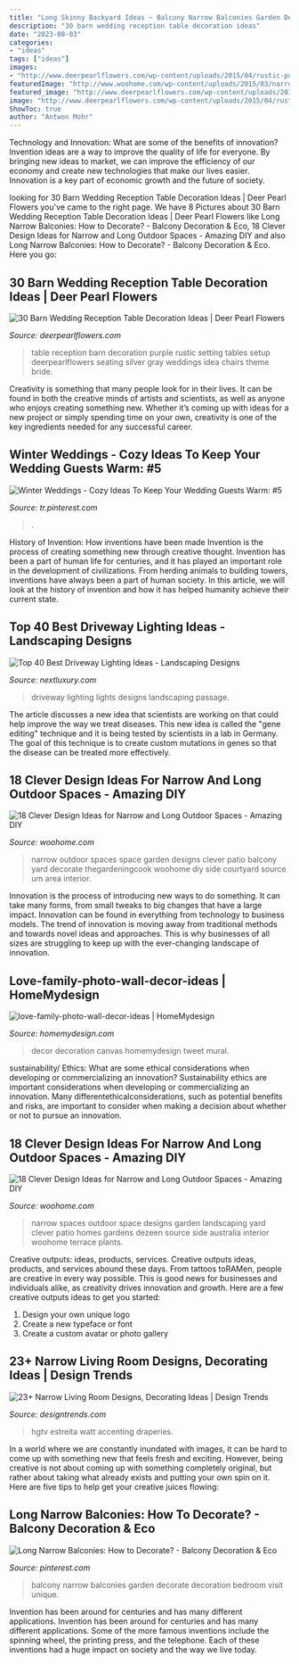 ```yaml
---
title: "Long Skinny Backyard Ideas ~ Balcony Narrow Balconies Garden Decorate Decoration Bedroom Visit Unique"
description: "30 barn wedding reception table decoration ideas"
date: "2023-08-03"
categories:
- "ideas"
tags: ["ideas"]
images:
- "http://www.deerpearlflowers.com/wp-content/uploads/2015/04/rustic-purple-barn-wedding-reception-table-setting-ideas.jpg"
featuredImage: "http://www.woohome.com/wp-content/uploads/2015/03/narrow-space-designs-woohome-13.jpg"
featured_image: "http://www.deerpearlflowers.com/wp-content/uploads/2015/04/rustic-purple-barn-wedding-reception-table-setting-ideas.jpg"
image: "http://www.deerpearlflowers.com/wp-content/uploads/2015/04/rustic-purple-barn-wedding-reception-table-setting-ideas.jpg"
ShowToc: true
author: "Antwon Mohr"
---
```



Technology and Innovation: What are some of the benefits of innovation?
Invention ideas are a way to improve the quality of life for everyone. By bringing new ideas to market, we can improve the efficiency of our economy and create new technologies that make our lives easier. Innovation is a key part of economic growth and the future of society.

	

		
looking for 30 Barn Wedding Reception Table Decoration Ideas | Deer Pearl Flowers you've came to the right page. We have 8 Pictures about 30 Barn Wedding Reception Table Decoration Ideas | Deer Pearl Flowers like Long Narrow Balconies: How to Decorate? - Balcony Decoration &amp; Eco, 18 Clever Design Ideas for Narrow and Long Outdoor Spaces - Amazing DIY and also Long Narrow Balconies: How to Decorate? - Balcony Decoration &amp; Eco. Here you go:
		
    
## 30 Barn Wedding Reception Table Decoration Ideas | Deer Pearl Flowers

<img loading=lazy src="http://www.deerpearlflowers.com/wp-content/uploads/2015/04/rustic-purple-barn-wedding-reception-table-setting-ideas.jpg" onerror="this.onerror=null;this.src='https://tse3.mm.bing.net/th?id=OIP.uDVleVqNCucwIt3IgFxLUgHaLH&amp;pid=15.1';" alt="30 Barn Wedding Reception Table Decoration Ideas | Deer Pearl Flowers">

_Source: deerpearlflowers.com_

>table reception barn decoration purple rustic setting tables setup deerpearlflowers seating silver gray weddings idea chairs theme bride. 

	

Creativity is something that many people look for in their lives. It can be found in both the creative minds of artists and scientists, as well as anyone who enjoys creating something new. Whether it’s coming up with ideas for a new project or simply spending time on your own, creativity is one of the key ingredients needed for any successful career.

    
## Winter Weddings - Cozy Ideas To Keep Your Wedding Guests Warm: #5

<img loading=lazy src="https://i.pinimg.com/736x/9c/24/a1/9c24a10d9554b08bfeaa3a56d437832c.jpg" onerror="this.onerror=null;this.src='https://tse2.mm.bing.net/th?id=OIP.cko0Hnxj64wT3KrP-_E_9AHaKT&amp;pid=15.1';" alt="Winter Weddings - Cozy Ideas To Keep Your Wedding Guests Warm: #5">

_Source: tr.pinterest.com_

>. 

	

History of Invention: How inventions have been made
Invention is the process of creating something new through creative thought. Invention has been a part of human life for centuries, and it has played an important role in the development of civilizations. From herding animals to building towers, inventions have always been a part of human society. In this article, we will look at the history of invention and how it has helped humanity achieve their current state.

    
## Top 40 Best Driveway Lighting Ideas - Landscaping Designs

<img loading=lazy src="http://nextluxury.com/wp-content/uploads/flood-lights-design-ideas-for-driveway-lighting.jpg" onerror="this.onerror=null;this.src='https://tse1.mm.bing.net/th?id=OIP.OJUphKWUMfJC7A8aqFNBwgAAAA&amp;pid=15.1';" alt="Top 40 Best Driveway Lighting Ideas - Landscaping Designs">

_Source: nextluxury.com_

>driveway lighting lights designs landscaping passage. 

	

The article discusses a new idea that scientists are working on that could help improve the way we treat diseases. This new idea is called the "gene editing" technique and it is being tested by scientists in a lab in Germany. The goal of this technique is to create custom mutations in genes so that the disease can be treated more effectively.

    
## 18 Clever Design Ideas For Narrow And Long Outdoor Spaces - Amazing DIY

<img loading=lazy src="http://www.woohome.com/wp-content/uploads/2015/03/narrow-space-designs-woohome-13.jpg" onerror="this.onerror=null;this.src='https://tse3.mm.bing.net/th?id=OIP.qbl6JiHcP3gaDbZ56xwHKAHaLH&amp;pid=15.1';" alt="18 Clever Design Ideas for Narrow and Long Outdoor Spaces - Amazing DIY">

_Source: woohome.com_

>narrow outdoor spaces space garden designs clever patio balcony yard decorate thegardeningcook woohome diy side courtyard source um area interior. 

	

Innovation is the process of introducing new ways to do something. It can take many forms, from small tweaks to big changes that have a large impact. Innovation can be found in everything from technology to business models. The trend of innovation is moving away from traditional methods and towards novel ideas and approaches. This is why businesses of all sizes are struggling to keep up with the ever-changing landscape of innovation.

    
## Love-family-photo-wall-decor-ideas | HomeMydesign

<img loading=lazy src="https://homemydesign.com/wp-content/uploads/2014/09/love-family-photo-wall-decor-ideas.jpg" onerror="this.onerror=null;this.src='https://tse2.mm.bing.net/th?id=OIP.ExveYXdagjAh1lpS8cq1YwHaJ-&amp;pid=15.1';" alt="love-family-photo-wall-decor-ideas | HomeMydesign">

_Source: homemydesign.com_

>decor decoration canvas homemydesign tweet mural. 

	

sustainability/ Ethics: What are some ethical considerations when developing or commercializing an innovation?
Sustainability ethics are important considerations when developing or commercializing an innovation. Many differentethicalconsiderations, such as potential benefits and risks, are important to consider when making a decision about whether or not to pursue an innovation.

    
## 18 Clever Design Ideas For Narrow And Long Outdoor Spaces - Amazing DIY

<img loading=lazy src="http://www.woohome.com/wp-content/uploads/2015/03/narrow-space-designs-woohome-18.jpg" onerror="this.onerror=null;this.src='https://tse1.mm.bing.net/th?id=OIP.PjdJzRPvTU0llO0Z56503wHaLH&amp;pid=15.1';" alt="18 Clever Design Ideas for Narrow and Long Outdoor Spaces - Amazing DIY">

_Source: woohome.com_

>narrow spaces outdoor space designs garden landscaping yard clever patio homes gardens dezeen source side australia interior woohome terrace plants. 

	

Creative outputs: ideas, products, services.
Creative outputs ideas, products, and services abound these days. From tattoos toRAMen, people are creative in every way possible. This is good news for businesses and individuals alike, as creativity drives innovation and growth. Here are a few creative outputs ideas to get you started:
1. Design your own unique logo
2. Create a new typeface or font
3. Create a custom avatar or photo gallery

    
## 23+ Narrow Living Room Designs, Decorating Ideas | Design Trends

<img loading=lazy src="https://images.designtrends.com/wp-content/uploads/2016/03/03123213/Long-Narrow-Living-Room-Design.jpeg" onerror="this.onerror=null;this.src='https://tse3.mm.bing.net/th?id=OIP.GJ_kM4jrFVzwO0Nzd_0JiwHaJ4&amp;pid=15.1';" alt="23+ Narrow Living Room Designs, Decorating Ideas | Design Trends">

_Source: designtrends.com_

>hgtv estreita watt accenting draperies. 

	

In a world where we are constantly inundated with images, it can be hard to come up with something new that feels fresh and exciting. However, being creative is not about coming up with something completely original, but rather about taking what already exists and putting your own spin on it. Here are five tips to help get your creative juices flowing:

    
## Long Narrow Balconies: How To Decorate? - Balcony Decoration &amp; Eco

<img loading=lazy src="https://i.pinimg.com/736x/89/31/46/893146fb507e4c08d6a810f75df363c1.jpg" onerror="this.onerror=null;this.src='https://tse4.mm.bing.net/th?id=OIP.aYMgFzs3DjSNjLVTNjNPgQHaLS&amp;pid=15.1';" alt="Long Narrow Balconies: How to Decorate? - Balcony Decoration &amp; Eco">

_Source: pinterest.com_

>balcony narrow balconies garden decorate decoration bedroom visit unique. 

	

Invention has been around for centuries and has many different applications.
Invention has been around for centuries and has many different applications. Some of the more famous inventions include the spinning wheel, the printing press, and the telephone. Each of these inventions had a huge impact on society and the way we live today.

